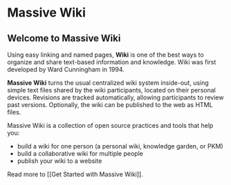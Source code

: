# Massive Wiki

## Welcome to Massive Wiki

Using easy linking and named pages, **Wiki** is one of the best ways to organize and share text-based information and knowledge. Wiki was first developed by Ward Cunningham in 1994. 

**Massive Wiki** turns the usual centralized wiki system inside-out, using simple text files shared by the wiki participants, located on their personal devices. Revisions are tracked automatically, allowing participants to review past versions. Optionally, the wiki can be published to the web as HTML files.

Massive Wiki is a collection of open source practices and tools that help you:

- build a wiki for one person (a personal wiki, knowledge garden, or PKM)
- build a collaborative wiki for multiple people
- publish your wiki to a website

Read more to [[Get Started with Massive Wiki]].

